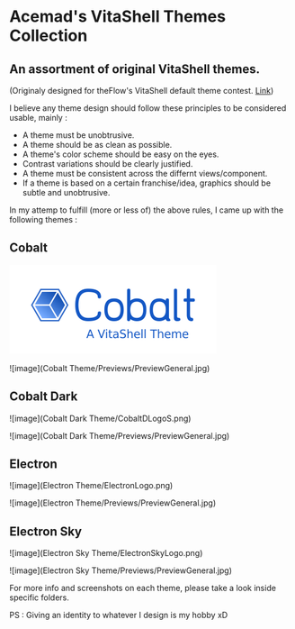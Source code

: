 # Acemad's VitaShell Themes Collection
## An assortment of original VitaShell themes.

(Originaly designed for theFlow's VitaShell default theme contest. [Link](http://wololo.net/talk/viewtopic.php?f=116&t=47830&sid=8b890dbb3668cc097cb76f8f8ed849c8))

I believe any theme design should follow these principles to be considered usable, mainly :

- A theme must be unobtrusive.
- A theme should be as clean as possible.
- A theme's color scheme should be easy on the eyes.
- Contrast variations should be clearly justified.
- A theme must be consistent across the differnt views/component.
- If a theme is based on a certain franchise/idea, graphics should be subtle and unobtrusive.

In my attemp to fulfill (more or less of) the above rules, I came up with the following themes :

## Cobalt

![image](Cobalt%20Theme/CobaltLogoS.png)

![image](Cobalt Theme/Previews/PreviewGeneral.jpg)

## Cobalt Dark

![image](Cobalt Dark Theme/CobaltDLogoS.png)

![image](Cobalt Dark Theme/Previews/PreviewGeneral.jpg)

## Electron

![image](Electron Theme/ElectronLogo.png)

![image](Electron Theme/Previews/PreviewGeneral.jpg)

## Electron Sky

![image](Electron Sky Theme/ElectronSkyLogo.png)

![image](Electron Sky Theme/Previews/PreviewGeneral.jpg)


For more info and screenshots on each theme, please take a look inside specific folders.

PS : Giving an identity to whatever I design is my hobby xD
